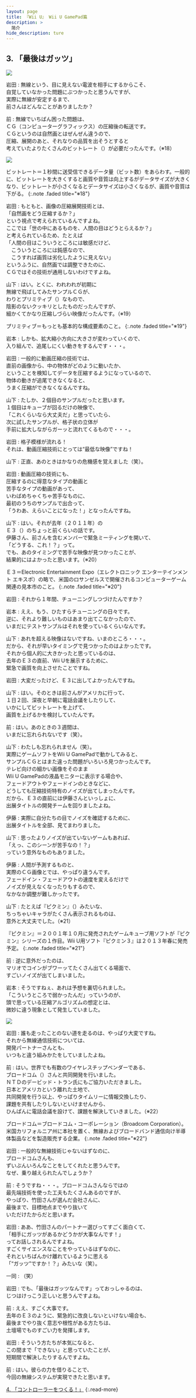 ```yaml
---
layout: page
title: 『Wii U』 Wii U GamePad篇
description: >
  简介
hide_description: ture
---
```


## 3. 「最後はガッツ」

<img src="/interviews/jp/WiiU/hardware/vol2/img/mainvisual3.jpg" stype="border-radius: 12px;">


岩田
: 無線という、目に見えない電波を相手にするからこそ、<br>自覚していなかった問題にぶつかったと思うんですが、<br>実際に無線が安定するまで、<br>前さんはどんなことがありましたか？

前
: 無線でいちばん困った問題は、<br>ＣＧ（コンピューターグラフィックス）の圧縮後の転送です。<br>ＣＧというのは自然画とはぜんぜん違うので、<br>圧縮、展開のあと、それなりの品質を出そうとすると<br>考えていたよりたくさんのビットレート（）が必要だったんです。（※18）

<img src="/interviews/jp/WiiU/hardware/vol2/img/photo10.jpg" stype="border-radius: 12px;">

ビットレート＝１秒間に送受信できるデータ量（ビット数）をあらわす。一般的に、ビットレートを大きくすると画質や音質は向上するがデータサイズが大きくなり、ビットレートが小さくなるとデータサイズは小さくなるが、画質や音質は下がる。
{:.note .faded title="※18"}

岩田
: もともと、画像の圧縮展開技術とは、<br>「自然画をどう圧縮するか？」<br>という視点で考えられているんですよね。<br>ここでは「世の中にあるものを、人間の目はどうとらえるか？」<br>と考えられているため、たとえば<br>「人間の目はこういうところには敏感だけど、<br>　こういうところには鈍感なので、<br>　こうすれば画質は劣化したように見えない」<br>というふうに、自然画では調整できたのに、<br>ＣＧではその技術が通用しないわけですよね。

山下
: はい。とくに、われわれが初期に<br>無線で飛ばしてみたサンプルＣＧが、<br>わりとプリミティブ（）なもので、<br>陰影のないクッキリとしたものだったんですが、<br>細かくてかなり圧縮しづらい映像だったんです。（※19）

プリミティブ＝もっとも基本的な構成要素のこと。
{:.note .faded title="※19"}

岩本
: しかも、拡大縮小方向に大きさが変わっていくので、<br>入り組んで、追尾しにくい動きをするんです・・・。

岩田
: 一般的に動画圧縮の技術では、<br>直前の画像から、中の物体がどのように動いたか、<br>ということを検知してデータを圧縮するようになっているので、<br>物体の動きが追尾できなくなると、<br>うまく圧縮ができなくなるんですね。

山下
: たしか、２個目のサンプルだったと思います。<br>１個目はキューブが回るだけの映像で、<br>「これくらいなら大丈夫だ」と思っていたら、<br>次に試したサンプルが、格子状の立体が<br>手前に拡大しながらガーッと流れてくるもので・・・。

岩田
: 格子模様が流れる！<br>それは、動画圧縮技術にとっては“最低な映像”ですね！

山下
: 正直、あのときはかなりの危機感を覚えました（笑）。

岩田
: 動画圧縮の技術にも、<br>圧縮するのに得意なタイプの動画と<br>苦手なタイプの動画があって、<br>いわばめちゃくちゃ苦手なものに、<br>最初のうちのサンプルで出合って、<br>「うわあ、えらいことになった！」となったんですね。

山下
: はい。それが去年（２０１１年）の<br>Ｅ３（）のちょっと前くらいの話です。<br>伊藤さん、前さんを含むメンバーで緊急ミーティングを開いて、<br>「どうする、これ！？」って。<br>でも、あのタイミングで苦手な映像が見つかったことが、<br>結果的にはよかったと思います。（※20）

Ｅ３＝Electronic Entertainment Expo（エレクトロニック エンターテインメント エキスポ）の略で、米国のロサンゼルスで開催されるコンピューターゲーム関連の見本市のこと。
{:.note .faded title="※20"}

岩田
: それから１年間、チューニングしつづけたんですか？

岩本
: ええ、もう、ひたすらチューニングの日々です。<br>逆に、それより難しいものはあまり出てこなかったので、<br>いまだにテストサンプルはそれを使っているくらいなんです。

山下
: あれを超える映像はないですね、いまのところ・・・。<br>だから、それが早いタイミングで見つかったのはよかったです。<br>それから個人的に大きかったと思っているのは、<br>去年のＥ３の直前、Wii Uを展示するために、<br>緊急で画質を向上させたことですね。

岩田
: 大変だったけど、Ｅ３に出してよかったんですね。

山下
: はい。そのときは前さんがアメリカに行って、<br>１日２回、深夜と早朝に電話会議をしたりして、<br>いかにしてビットレートを上げて、<br>画質を上げるかを検討していたんです。

前
: はい。あのときの３週間は、<br>いまだに忘れられないです（笑）。

山下
: わたしも忘れられません（笑）。<br>実際にゲームソフトをWii U GamePadで動かしてみると、<br>サンプルＣＧとはまた違った問題がいろいろ見つかったんです。<br>テレビ向けの細かい画像をそのまま<br>Wii U GamePadの液晶モニターに表示する場合や、<br>フェードアウトやフェードインのときなどに、<br>どうしても圧縮技術特有のノイズが出てしまったんです。<br>だから、Ｅ３の直前には伊藤さんといっしょに、<br>出展タイトルの開発チームを回りましたよね。

伊藤
: 実際に自分たちの目でノイズを確認するために、<br>出展タイトルを全部、見てまわりました。

山下
: 思ったよりノイズが出ていないゲームもあれば、<br>「えっ、このシーンが苦手なの！？」<br>っていう意外なものもありました。

伊藤
: 人間が予測するものと、<br>実際のＣＧ画像とでは、やっぱり違うんです。<br>フェードイン・フェードアウトの速度を変えるだけで<br>ノイズが見えなくなったりもするので、<br>なかなか調整が難しかったです。

山下
: たとえば『ピクミン』（）みたいな、<br>ちっちゃいキャラがたくさん表示されるものは、<br>意外と大丈夫でした。（※21）

『ピクミン』＝２００１年１０月に発売されたゲームキューブ用ソフトが『ピクミン』シリーズの１作目。Wii U用ソフト『ピクミン３』は２０１３年春に発売予定。
{:.note .faded title="※21"}

前
: 逆に意外だったのは、<br>マリオでコインがブワーッてたくさん出てくる場面で、<br>すごいノイズが出てしまいました。

岩本
: そうですねぇ、あれは予想を裏切られました。<br>「こういうところで弱かったんだ」っていうのが、<br>頭で思っている圧縮アルゴリズムの想定とは、<br>微妙に違う現象として発生していました。

<img src="/interviews/jp/WiiU/hardware/vol2/img/photo11.jpg" stype="border-radius: 12px;">

岩田
: 誰も走ったことのない道を走るのは、やっぱり大変ですね。<br>それから無線通信技術については、<br>開発パートナーさんとも、<br>いつもと違う組みかたをしていましたよね。

前
: はい。世界でも有数のワイヤレスチップベンダーである、<br>ブロードコム（）さんと共同開発を行いました。<br>ＮＴＤのデービッド・トラン氏にもご協力いただきました。<br>日本とアメリカという離れた土地で、<br>共同開発を行う以上、やっぱりタイムリーに情報交換したり、<br>課題を共有したりしないといけませんから、<br>ひんぱんに電話会議を設けて、課題を解決していきました。（※22）

ブロードコム＝ブロードコム・コーポレーション（Broadcom Corporation）。米国カリフォルニア州に本社を置く、無線およびブロードバンド通信向け半導体製品などを製造販売する企業。
{:.note .faded title="※22"}

岩田
: 一般的な無線技術じゃないはずなのに、<br>ブロードコムさんも、<br>ずいぶんいろんなことをしてくれたと思うんです。<br>なぜ、乗り越えられたんでしょうか？

前
: そうですね・・・。ブロードコムさんならではの<br>最先端技術を使った工夫もたくさんあるのですが、<br>やっぱり、竹田さんが選んだ会社さんに、<br>最後まで、目標地点までやり抜いて<br>いただけたからだと思います。

岩田
: ああ、竹田さんのパートナー選びってすごく面白くて、<br>「相手にガッツがあるかどうかが大事なんです！」<br>ってお話しされるんですよね。<br>すごくサイエンスなことをやっているはずなのに、<br>それといちばんかけ離れているように思える<br>「“ガッツ”ですか！？」みたいな（笑）。

一同
: （笑）

岩田
: でも、「最後はガッツなんです」っておっしゃるのは、<br>じつはけっこう正しいと思うんですよね。

前
: ええ、すごく大事です。<br>去年のＥ３のように、緊急的に改良しないといけない場合も、<br>最後までやり抜く意志や根性がある方たちは、<br>土壇場でものすごい力を発揮します。

岩田
: そういう方たちが本気になると、<br>この間まで「できない」と思っていたことが、<br>短期間で解決したりするんですよね。

前
: はい。彼らの力を借りることで、<br>今回の無線システムが実現できたと思います。


[4. 「コントローラーをつくる！」](4.md)
{:.read-more}